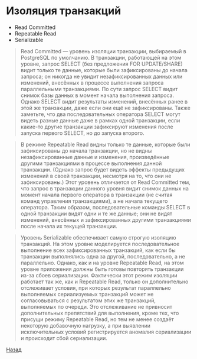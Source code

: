 # Изоляция транзакций

 - Read Committed
 - Repeatable Read
 - Serializable

> Read Committed — уровень изоляции транзакции, выбираемый в PostgreSQL по умолчанию. В транзакции, работающей на этом уровне, запрос SELECT (без предложения FOR UPDATE/SHARE) видит только те данные, которые были зафиксированы до начала запроса; он никогда не увидит незафиксированных данных или изменений, внесённых в процессе выполнения запроса параллельными транзакциями. По сути запрос SELECT видит снимок базы данных в момент начала выполнения запроса. Однако SELECT видит результаты изменений, внесённых ранее в этой же транзакции, даже если они ещё не зафиксированы. Также заметьте, что два последовательных оператора SELECT могут видеть разные данные даже в рамках одной транзакции, если какие-то другие транзакции зафиксируют изменения после запуска первого SELECT, но до запуска второго.

> В режиме Repeatable Read видны только те данные, которые были зафиксированы до начала транзакции, но не видны незафиксированные данные и изменения, произведённые другими транзакциями в процессе выполнения данной транзакции. (Однако запрос будет видеть эффекты предыдущих изменений в своей транзакции, несмотря на то, что они не зафиксированы.)
> Этот уровень отличается от Read Committed тем, что запрос в транзакции данного уровня видит снимок данных на момент начала первого оператора в транзакции (не считая команд управления транзакциями), а не начала текущего оператора. Таким образом, последовательные команды SELECT в одной транзакции видят одни и те же данные; они не видят изменений, внесённых и зафиксированных другими транзакциями после начала их текущей транзакции.

>Уровень Serializable обеспечивает самую строгую изоляцию транзакций. На этом уровне моделируется последовательное выполнение всех зафиксированных транзакций, как если бы транзакции выполнялись одна за другой, последовательно, а не параллельно. Однако, как и на уровне Repeatable Read, на этом уровне приложения должны быть готовы повторять транзакции из-за сбоев сериализации. Фактически этот режим изоляции работает так же, как и Repeatable Read, только он дополнительно отслеживает условия, при которых результат параллельно выполняемых сериализуемых транзакций может не согласовываться с результатом этих же транзакций, выполняемых по очереди. Это отслеживание не привносит дополнительных препятствий для выполнения, кроме тех, что присущи режиму Repeatable Read, но тем не менее создаёт некоторую добавочную нагрузку, а при выявлении исключительных условий регистрируется аномалия сериализации и происходит сбой сериализации.

[Назад](README.md)